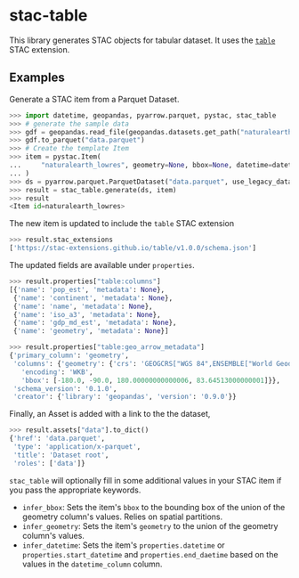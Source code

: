 # stac-table

This library generates STAC objects for tabular dataset. It uses the [`table`][table] STAC extension.

## Examples

Generate a STAC item from a Parquet Dataset.

```python
>>> import datetime, geopandas, pyarrow.parquet, pystac, stac_table
>>> # generate the sample data
>>> gdf = geopandas.read_file(geopandas.datasets.get_path("naturalearth_lowres"))
>>> gdf.to_parquet("data.parquet")
>>> # Create the template Item
>>> item = pystac.Item(
...     "naturalearth_lowres", geometry=None, bbox=None, datetime=datetime.datetime(2021, 1, 1), properties={}
... )
>>> ds = pyarrow.parquet.ParquetDataset("data.parquet", use_legacy_dataset=False)
>>> result = stac_table.generate(ds, item)
>>> result
<Item id=naturalearth_lowres>
```

The new item is updated to include the `table` STAC extension

```python
>>> result.stac_extensions
['https://stac-extensions.github.io/table/v1.0.0/schema.json']
```

The updated fields are available under `properties`.

```python
>>> result.properties["table:columns"]
[{'name': 'pop_est', 'metadata': None},
 {'name': 'continent', 'metadata': None},
 {'name': 'name', 'metadata': None},
 {'name': 'iso_a3', 'metadata': None},
 {'name': 'gdp_md_est', 'metadata': None},
 {'name': 'geometry', 'metadata': None}]

>>> result.properties["table:geo_arrow_metadata"]
{'primary_column': 'geometry',
 'columns': {'geometry': {'crs': 'GEOGCRS["WGS 84",ENSEMBLE["World Geodetic System 1984 ensemble",MEMBER["World Geodetic System 1984 (Transit)"],MEMBER["World Geodetic System 1984 (G730)"],MEMBER["World Geodetic System 1984 (G873)"],MEMBER["World Geodetic System 1984 (G1150)"],MEMBER["World Geodetic System 1984 (G1674)"],MEMBER["World Geodetic System 1984 (G1762)"],ELLIPSOID["WGS 84",6378137,298.257223563,LENGTHUNIT["metre",1]],ENSEMBLEACCURACY[2.0]],PRIMEM["Greenwich",0,ANGLEUNIT["degree",0.0174532925199433]],CS[ellipsoidal,2],AXIS["geodetic latitude (Lat)",north,ORDER[1],ANGLEUNIT["degree",0.0174532925199433]],AXIS["geodetic longitude (Lon)",east,ORDER[2],ANGLEUNIT["degree",0.0174532925199433]],USAGE[SCOPE["Horizontal component of 3D system."],AREA["World."],BBOX[-90,-180,90,180]],ID["EPSG",4326]]',
   'encoding': 'WKB',
   'bbox': [-180.0, -90.0, 180.00000000000006, 83.64513000000001]}},
 'schema_version': '0.1.0',
 'creator': {'library': 'geopandas', 'version': '0.9.0'}}
```

Finally, an Asset is added with a link to the  the dataset,

```python
>>> result.assets["data"].to_dict()
{'href': 'data.parquet',
 'type': 'application/x-parquet',
 'title': 'Dataset root',
 'roles': ['data']}
```

`stac_table` will optionally fill in some additional values in your STAC item if you pass the appropriate keywords.

* `infer_bbox`: Sets the item's `bbox` to the bounding box of the union of the geometry column's values. Relies on spatial partitions.
* `infer_geometry`: Sets the item's `geometry` to the union of the geometry column's values.
* `infer_datetime`: Sets the item's `properties.datetime` or `properties.start_datetime` and `properties.end_daetime` based on the values in the `datetime_column` column.

[table]: https://github.com/TomAugspurger/table